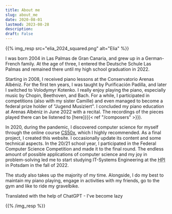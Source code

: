 ```yaml
---
title: About me
slug: about_me
date: 2020-08-01
lastmod: 2023-08-28
description:
draft: False
---
```

{{% img_resp src="elia_2024_squared.png" alt="Elia" %}}

I was born 2004 in Las Palmas de Gran Canaria, and grew up in a German-French family. At the age of three, I entered the Deutsche Schule Las Palmas and remained there until my high school graduation in 2022.

Starting in 2008, I received piano lessons at the Conservatorio Arenas Albéniz. For the first ten years, I was taught by Purificación Padilla, and later I switched to Volodymyr Kotenko. I really enjoy playing the piano, especially music by Chopin, Beethoven, and Bach. For a while, I participated in competitions (also with my sister Camille) and even managed to become a federal prize holder of "Jugend Musiziert". I concluded my piano education at Arenas Albéniz in June 2022 with a recital. The recordings of the pieces played there can be listened to [here]({{< ref "/composers" >}}).

In 2020, during the pandemic, I discovered computer science for myself through the online course [CS50x](https://www.edx.org/course/introduction-computer-science-harvardx-cs50x), which I highly recommended. As a final project, I created this website. I occasionally update its content and some technical aspects. In the 20/21 school year, I participated in the Federal Computer Science Competition and made it to the final round. The endless amount of possible applications of computer science and my joy in problem-solving led me to start studying IT-Systems Engineering at the <abbr title="Hasso-Plattner-Institute">HPI</abbr> in Potsdam in the fall of 2022.

The study also takes up the majority of my time. Alongside, I do my best to maintain my piano playing, engage in activities with my friends, go to the gym and like to ride my gravelbike.

<p class="text-muted small">Translated with the help of ChatGPT - I've become lazy</p>

{{% /img_resp %}}